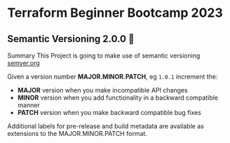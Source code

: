 <!-- @format -->

# Terraform Beginner Bootcamp 2023

## Semantic Versioning 2.0.0 :mage:

Summary
This Project is going to make use of semantic versioning
[semver.org](https://semver.org/)

Given a version number **MAJOR.MINOR.PATCH**, eg `1.0.1` increment the:

- **MAJOR** version when you make incompatible API changes
- **MINOR** version when you add functionality in a backward compatible manner
- **PATCH** version when you make backward compatible bug fixes

Additional labels for pre-release and build metadata are available as extensions to the MAJOR.MINOR.PATCH format.
